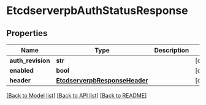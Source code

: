 # EtcdserverpbAuthStatusResponse

## Properties
Name | Type | Description | Notes
------------ | ------------- | ------------- | -------------
**auth_revision** | **str** |  | [optional] 
**enabled** | **bool** |  | [optional] 
**header** | [**EtcdserverpbResponseHeader**](EtcdserverpbResponseHeader.md) |  | [optional] 

[[Back to Model list]](../README.md#documentation-for-models) [[Back to API list]](../README.md#documentation-for-api-endpoints) [[Back to README]](../README.md)



